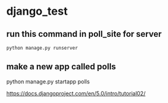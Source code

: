 # django_test

## run this command in poll_site for server
`python manage.py runserver`

## make a new app called polls
python manage.py startapp polls

https://docs.djangoproject.com/en/5.0/intro/tutorial02/